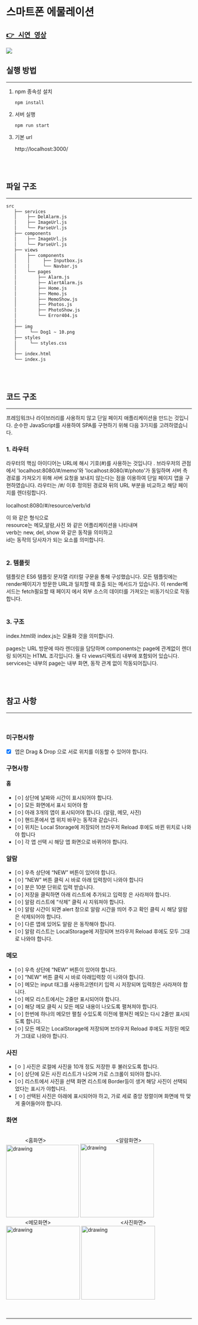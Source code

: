 # 스마트폰 에물레이션

## [ ` 👉 시연 영상 ` ](https://drive.google.com/file/d/1QOExPOYoQA6IBa2KYZeJJU6byoCYxbar/view?usp=sharing)

<img src="https://github.com/jeonghyeon-k/Smartphone-Emulation/blob/main/etc/show.gif?raw=true">

<br/>



## 실행 방법
--- 


1. npm 종속성 설치
    ```
    npm install
    ```
2. 서버 실행
    ```
    npm run start
    ```
0. 기본 url

    http://localhost:3000/

<br/>
<br/>

## 파일 구조
---
```bash
src
   ├── services
   │    ├── DelAlarm.js
   │    ├── ImageUrl.js
   │    └── ParseUrl.js
   ├── components        
   │    ├── ImageUrl.js
   │    └── ParseUrl.js
   ├── views
   │    ├── components
   │    │     ├── Inputbox.js
   │    │     └── Navbar.js
   │    └── pages
   │        ├── Alarm.js
   │        ├── AlertAlarm.js
   │        ├── Home.js
   │        ├── Memo.js
   │        ├── MemoShow.js
   │        ├── Photos.js
   │        ├── PhotoShow.js
   │        └── Error404.js
   │    
   ├── img
   │     └── Dog1 ~ 10.png
   ├── styles
   │     └── styles.css
   │
   ├── index.html
   └── index.js

``` 
<br/>
<br/>

## 코드 구조
---

프레임워크나 라이브러리를 사용하지 않고 단일 페이지 애플리케이션을 만드는 것입니다. 순수한 JavaScript를 사용하여 SPA를 구현하기 위해 다음 3가지를 고려하였습니다.
### 1. 라우터
라우터의 핵심 아이디어는 URL에 해시 기호(#)를 사용하는 것입니다 . 
브라우저의 관점에서 'localhost:8080/#/memo'와 'localhost:8080/#/photo'가 동일하며 서버 측 경로를 가져오기 위해 서버 요청을 보내지 않는다는 점을 이용하여 단일 페이지 앱을 구현하였습니다. 라우터는 /#/ 이후 정의된 경로와 뒤의 URL 부분을 비교하고 해당 페이지를 렌더링합니다.
<br/>
<br/>
localhost:8080/#/resource/verb/id

이 와 같은 형식으로<br/>
resource는 메모,알람,사진 와 같은 어플리케이션을 나타내며 <br/>
verb는 new, del, show 와 같은 동작을 의미하고 <br/>
id는 동작의 당사자가 되는 요소를 의미합니다.
<br/>
<br/>
### 2. 템플릿
템플릿은 ES6 템플릿 문자열 리터럴 구문을 통해 구성했습니다. 모든 템플릿에는 render페이지가 방문한 URL과 일치할 때 호출 되는 메서드가 있습니다. 이 render메서드는 fetch필요할 때 페이지 에서 외부 소스의 데이터를 가져오는 비동기식으로 작동합니다.
<br/>
<br/>
### 3. 구조
index.html와 index.js는 모듈화 것을 의미합니다.

pages는 URL 방문에 따라 렌더링을 담당하며 components는 page에 관계없이 렌더링 되어지는 HTML 조각입니다. 둘 다 views디렉토리 내부에 포함되어 있습니다.<br/>
services는 내부의 page는 내부 화면, 동작 관계 없이 작동되어집니다.

<br/>
<br/>


## 참고 사항
--- 

<br/>

### 미구현사항 

- [x] 앱은 Drag & Drop 으로 서로 위치를 이동할 수 있어야 합니다.

### 구현사항 


#### 홈

- [ㅇ] 상단에 날짜와 시간이 표시되어야 합니다.
- [ㅇ] 모든 화면에서 표시 되어야 함
- [ㅇ] 아래 3개의 앱이 표시되어야 합니다. (알람, 메모, 사진)
- [ㅇ] 핸드폰에서 앱 위치 바꾸는 동작과 같습니다.
- [ㅇ] 위치는 Local Storage에 저장되어 브라우저 Reload 후에도 바뀐 위치로 나와야 합니다
- [ㅇ] 각 앱 선택 시 해당 앱 화면으로 바뀌어야 합니다.

### 알람

- [ㅇ] 우측 상단에 “NEW” 버튼이 있어야 합니다. 
- [ㅇ] “NEW” 버튼 클릭 시 바로 아래 입력창이 나와야 합니다
- [ㅇ] 분은 10분 단위로 입력 받습니다. 
- [ㅇ] 저장을 클릭하면 아래 리스트에 추가되고 입력창 은 사라져야 합니다. 
- [ㅇ] 알람 리스트에 “삭제” 클릭 시 지워져야 합니다.
- [ㅇ] 알람 시간이 되면 alert 창으로 알람 시간을 띄어 주고 확인 클릭 시 해당 알람은 삭제되어야 합니다.
- [ㅇ] 다른 앱에 있어도 알람 은 동작해야 합니다.
- [ㅇ] 알람 리스트는 LocalStorage에 저장되며 브라우저 Reload 후에도 모두 그대로 나와야 합니다.



### 메모

- [ㅇ] 우측 상단에 “NEW” 버튼이 있어야 합니다.
- [ㅇ] “NEW” 버튼 클릭 시 바로 아래입력창 이 나와야 합니다.
- [ㅇ] 메모는 input 태그를 사용하고엔터키 입력 시 저장되며 입력창은 사라져야 합니다.
- [ㅇ] 메모 리스트에서는 2줄만 표시되어야 합니다.
- [ㅇ] 해당 메모 클릭 시 모든 메모 내용이 나오도록 펼쳐져야 합니다.
- [ㅇ] 한번에 하나의 메모만 펼칠 수있도록 이전에 펼쳐진 메모는 다시 2줄만 표시되도록 합니다.
- [ㅇ] 모든 메모는 LocalStorage에 저장되며 브라우저 Reload 후에도 저장된 메모가 그대로 나와야 합니다.

### 사진

- [ㅇ ] 사진은 로컬에 사진을 10개 정도 저장한 후 불러오도록 합니다.
- [ㅇ] 상단에 모든 사진 리스트가 나오며 가로 스크롤이 되어야 합니다.
- [ㅇ] 리스트에서 사진을 선택 화면 리스트에 Border등이 생겨 해당 사진이 선택되었다는 표시가 야합니다.
- [ ㅇ] 선택된 사진은 아래에 표시되어야 하고, 가로 세로 중앙 정렬이며 화면에 딱 맞게 줄어들어야 합니다.

### 화면
<br/>
 &nbsp &nbsp &nbsp &nbsp &nbsp &nbsp &nbsp<홈화면> &nbsp &nbsp &nbsp&nbsp&nbsp&nbsp&nbsp&nbsp&nbsp&nbsp&nbsp&nbsp&nbsp&nbsp&nbsp&nbsp&nbsp&nbsp&nbsp&nbsp&nbsp&nbsp&nbsp&nbsp&nbsp&nbsp&nbsp&nbsp&nbsp&nbsp&nbsp&nbsp&nbsp&nbsp&nbsp&nbsp&nbsp&nbsp&nbsp&nbsp&nbsp&nbsp&nbsp&nbsp <알람화면>
<br/>
<img src="./etc/홈화면.png" alt="drawing" width="197"/>
<img src="./etc/알람화면.png" alt="drawing" width="200"/>
<br/>
 &nbsp &nbsp &nbsp &nbsp &nbsp &nbsp &nbsp<메모화면> &nbsp &nbsp &nbsp&nbsp&nbsp&nbsp&nbsp&nbsp&nbsp&nbsp&nbsp&nbsp&nbsp&nbsp&nbsp&nbsp&nbsp&nbsp&nbsp&nbsp&nbsp&nbsp&nbsp&nbsp&nbsp&nbsp&nbsp&nbsp&nbsp&nbsp&nbsp&nbsp&nbsp&nbsp&nbsp&nbsp&nbsp&nbsp&nbsp&nbsp&nbsp&nbsp&nbsp&nbsp <사진화면>
<br/>
<img src="./etc/메모화면.png" alt="drawing" width="200"/>
<img src="./etc/포토화면.png" alt="drawing" width="200"/>

<br/>
<br/>
<br/>

---